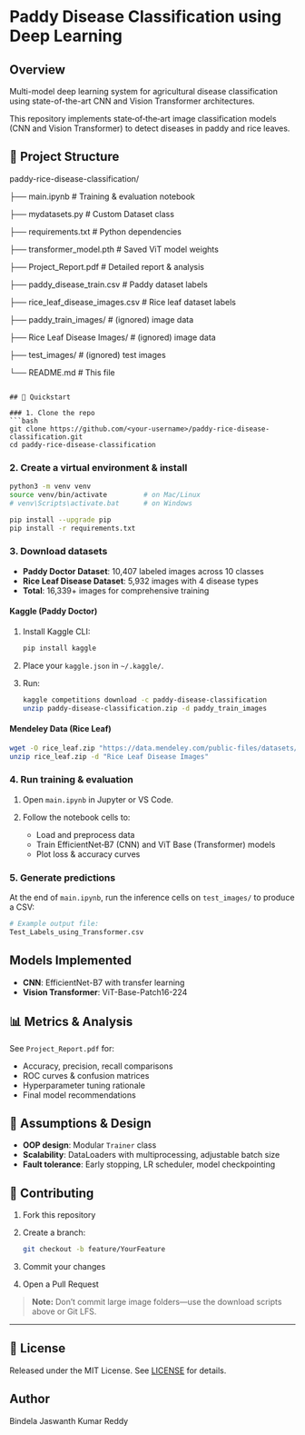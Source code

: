 # Paddy Disease Classification using Deep Learning

## Overview
Multi-model deep learning system for agricultural disease classification using state-of-the-art CNN and Vision Transformer architectures.

This repository implements state‑of‑the‑art image classification models (CNN and Vision Transformer) to detect diseases in paddy and rice leaves.

## 📂 Project Structure



paddy-rice-disease-classification/


├── main.ipynb                    # Training & evaluation notebook


├── mydatasets.py                 # Custom Dataset class


├── requirements.txt              # Python dependencies


├── transformer\_model.pth         # Saved ViT model weights


├── Project\_Report.pdf            # Detailed report & analysis


├── paddy\_disease\_train.csv       # Paddy dataset labels


├── rice\_leaf\_disease\_images.csv  # Rice leaf dataset labels


├── paddy\_train\_images/           # (ignored) image data


├── Rice Leaf Disease Images/     # (ignored) image data


├── test\_images/                  # (ignored) test images


└── README.md                     # This file

````

## 🚀 Quickstart

### 1. Clone the repo
```bash
git clone https://github.com/<your-username>/paddy-rice-disease-classification.git
cd paddy-rice-disease-classification
````

### 2. Create a virtual environment & install

```bash
python3 -m venv venv
source venv/bin/activate         # on Mac/Linux
# venv\Scripts\activate.bat      # on Windows

pip install --upgrade pip
pip install -r requirements.txt
```

### 3. Download datasets

- **Paddy Doctor Dataset**: 10,407 labeled images across 10 classes
- **Rice Leaf Disease Dataset**: 5,932 images with 4 disease types
- **Total**: 16,339+ images for comprehensive training

#### Kaggle (Paddy Doctor)

1. Install Kaggle CLI:

   ```bash
   pip install kaggle
   ```
2. Place your `kaggle.json` in `~/.kaggle/`.
3. Run:

   ```bash
   kaggle competitions download -c paddy-disease-classification
   unzip paddy-disease-classification.zip -d paddy_train_images
   ```

#### Mendeley Data (Rice Leaf)

```bash
wget -O rice_leaf.zip "https://data.mendeley.com/public-files/datasets/fwcj7stb8r/1/files/..."
unzip rice_leaf.zip -d "Rice Leaf Disease Images"
```

### 4. Run training & evaluation

1. Open `main.ipynb` in Jupyter or VS Code.
2. Follow the notebook cells to:

   * Load and preprocess data
   * Train EfficientNet‑B7 (CNN) and ViT Base (Transformer) models
   * Plot loss & accuracy curves

### 5. Generate predictions

At the end of `main.ipynb`, run the inference cells on `test_images/` to produce a CSV:

```bash
# Example output file:
Test_Labels_using_Transformer.csv
```

## Models Implemented
- **CNN**: EfficientNet-B7 with transfer learning
- **Vision Transformer**: ViT-Base-Patch16-224


## 📊 Metrics & Analysis

See `Project_Report.pdf` for:

* Accuracy, precision, recall comparisons
* ROC curves & confusion matrices
* Hyperparameter tuning rationale
* Final model recommendations

## 📝 Assumptions & Design

* **OOP design**: Modular `Trainer` class
* **Scalability**: DataLoaders with multiprocessing, adjustable batch size
* **Fault tolerance**: Early stopping, LR scheduler, model checkpointing

## 🤝 Contributing

1. Fork this repository
2. Create a branch:

   ```bash
   git checkout -b feature/YourFeature
   ```
3. Commit your changes
4. Open a Pull Request

> **Note:** Don’t commit large image folders—use the download scripts above or Git LFS.

---

## 📄 License

Released under the MIT License. See [LICENSE](LICENSE) for details.

## Author
Bindela Jaswanth Kumar Reddy


```
```


